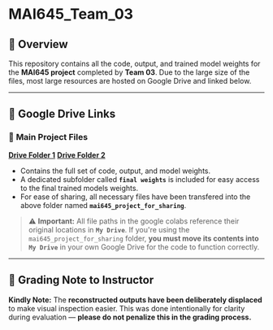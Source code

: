 # MAI645\_Team\_03

## 📌 Overview

This repository contains all the code, output, and trained model weights for the **MAI645 project** completed by **Team 03**. Due to the large size of the files, most large resources are hosted on Google Drive and linked below.

---

## 📁 Google Drive Links

### 🔗 **Main Project Files**

[**Drive Folder 1**](https://drive.google.com/drive/folders/1qNsZ1jETzibiupnLSW3orPf_AzkGtQ3A?usp=sharing)
[**Drive Folder 2**](https://drive.google.com/drive/folders/1oTZ4W_yMDA3_8ZB-_9wYI_OEWsU2mASB?usp=sharing)

* Contains the full set of code, output, and model weights.
* A dedicated subfolder called **`final weights`** is included for easy access to the final trained models weights.
* For ease of sharing, all necessary files have been transfered into the above folder named **`mai645_project_for_sharing`**.

> ⚠️ **Important:**
> All file paths in the google colabs reference their original locations in **`My Drive`**.
> If you're using the `mai645_project_for_sharing` folder, **you must move its contents into `My Drive`** in your own Google Drive for the code to function correctly.


---

## 📝 Grading Note to Instructor

**Kindly Note:**
The **reconstructed outputs have been deliberately displaced** to make visual inspection easier.
This was done intentionally for clarity during evaluation — **please do not penalize this in the grading process.**


